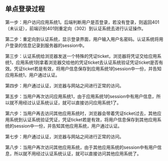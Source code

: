 ## 单点登录过程
第一步：用户访问应用系统1。后端判断用户是否登录，若没有登录，则返回401（未认证），前端识别401则重定向（302）到认证系统去进行认证操作。

第二步：重定向到认证系统，显示登录界面，用户输入用户名密码。认证系统将用户登录的信息记录到服务器的session中。

第三步：认证系统给浏览器发送一个特殊的凭证ticket，浏览器将凭证交给应用系统1，应用系统1则拿着浏览器交给他的凭证ticket去认证系统验证凭证ticket是否有效。凭证ticket若是有效，将用户信息保存到应用系统1的session中一份，并告知应用系统1，用户通过认证。

第四步：用户通过认证，浏览器与网站之间进行正常的访问。

第五步：当用户再次访问应用系统1，由于应用系统1的session中有用户信息，所以就不用经过认证系统认证，就可以直接访问应用系统1了。

第六步：当用户再去访问其他应用系统时，浏览器会带着凭证ticket过去，其他应用系统到认证系统验证凭证，凭证ticket若是有效，将用户信息保存到其他应用系统的session中一份，并告知其他应用系统，用户通过认证。

第七步：用户通过认证，浏览器与网站之间进行正常的访问。

第八步：当用户再次访问其他应用系统，由于其他应用系统的session中有用户信息，所以就不用经过认证系统认证，就可以直接访问其他应用系统了。
<!--stackedit_data:
eyJoaXN0b3J5IjpbMTgzNTQyNDQ5NF19
-->